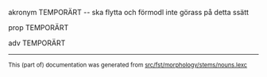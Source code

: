 

akronym TEMPORÄRT -- ska flytta och förmodl inte görass på detta ssätt

prop TEMPORÄRT

adv TEMPORÄRT

* * *

<small>This (part of) documentation was generated from [src/fst/morphology/stems/nouns.lexc](https://github.com/giellalt/lang-swe/blob/main/src/fst/morphology/stems/nouns.lexc)</small>

